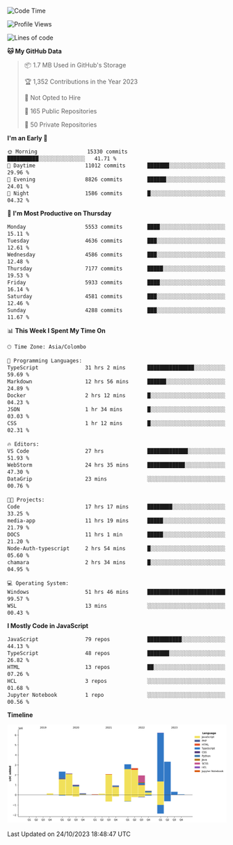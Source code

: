 
<!--START_SECTION:waka-->
![Code Time](http://img.shields.io/badge/Code%20Time-1%2C282%20hrs%205%20mins-blue)

![Profile Views](http://img.shields.io/badge/Profile%20Views-0-blue)

![Lines of code](https://img.shields.io/badge/From%20Hello%20World%20I%27ve%20Written-26.8%20million%20lines%20of%20code-blue)

**🐱 My GitHub Data** 

> 📦 1.7 MB Used in GitHub's Storage 
 > 
> 🏆 1,352 Contributions in the Year 2023
 > 
> 🚫 Not Opted to Hire
 > 
> 📜 165 Public Repositories 
 > 
> 🔑 50 Private Repositories 
 > 
**I'm an Early 🐤** 

```text
🌞 Morning                15330 commits       ██████████░░░░░░░░░░░░░░░   41.71 % 
🌆 Daytime                11012 commits       ███████░░░░░░░░░░░░░░░░░░   29.96 % 
🌃 Evening                8826 commits        ██████░░░░░░░░░░░░░░░░░░░   24.01 % 
🌙 Night                  1586 commits        █░░░░░░░░░░░░░░░░░░░░░░░░   04.32 % 
```
📅 **I'm Most Productive on Thursday** 

```text
Monday                   5553 commits        ████░░░░░░░░░░░░░░░░░░░░░   15.11 % 
Tuesday                  4636 commits        ███░░░░░░░░░░░░░░░░░░░░░░   12.61 % 
Wednesday                4586 commits        ███░░░░░░░░░░░░░░░░░░░░░░   12.48 % 
Thursday                 7177 commits        █████░░░░░░░░░░░░░░░░░░░░   19.53 % 
Friday                   5933 commits        ████░░░░░░░░░░░░░░░░░░░░░   16.14 % 
Saturday                 4581 commits        ███░░░░░░░░░░░░░░░░░░░░░░   12.46 % 
Sunday                   4288 commits        ███░░░░░░░░░░░░░░░░░░░░░░   11.67 % 
```


📊 **This Week I Spent My Time On** 

```text
🕑︎ Time Zone: Asia/Colombo

💬 Programming Languages: 
TypeScript               31 hrs 2 mins       ███████████████░░░░░░░░░░   59.69 % 
Markdown                 12 hrs 56 mins      ██████░░░░░░░░░░░░░░░░░░░   24.89 % 
Docker                   2 hrs 12 mins       █░░░░░░░░░░░░░░░░░░░░░░░░   04.23 % 
JSON                     1 hr 34 mins        █░░░░░░░░░░░░░░░░░░░░░░░░   03.03 % 
CSS                      1 hr 12 mins        █░░░░░░░░░░░░░░░░░░░░░░░░   02.31 % 

🔥 Editors: 
VS Code                  27 hrs              █████████████░░░░░░░░░░░░   51.93 % 
WebStorm                 24 hrs 35 mins      ████████████░░░░░░░░░░░░░   47.30 % 
DataGrip                 23 mins             ░░░░░░░░░░░░░░░░░░░░░░░░░   00.76 % 

🐱‍💻 Projects: 
Code                     17 hrs 17 mins      ████████░░░░░░░░░░░░░░░░░   33.25 % 
media-app                11 hrs 19 mins      █████░░░░░░░░░░░░░░░░░░░░   21.79 % 
DOCS                     11 hrs 1 min        █████░░░░░░░░░░░░░░░░░░░░   21.20 % 
Node-Auth-typescript     2 hrs 54 mins       █░░░░░░░░░░░░░░░░░░░░░░░░   05.60 % 
chamara                  2 hrs 34 mins       █░░░░░░░░░░░░░░░░░░░░░░░░   04.95 % 

💻 Operating System: 
Windows                  51 hrs 46 mins      █████████████████████████   99.57 % 
WSL                      13 mins             ░░░░░░░░░░░░░░░░░░░░░░░░░   00.43 % 
```

**I Mostly Code in JavaScript** 

```text
JavaScript               79 repos            ███████████░░░░░░░░░░░░░░   44.13 % 
TypeScript               48 repos            ███████░░░░░░░░░░░░░░░░░░   26.82 % 
HTML                     13 repos            ██░░░░░░░░░░░░░░░░░░░░░░░   07.26 % 
HCL                      3 repos             ░░░░░░░░░░░░░░░░░░░░░░░░░   01.68 % 
Jupyter Notebook         1 repo              ░░░░░░░░░░░░░░░░░░░░░░░░░   00.56 % 
```



**Timeline**

![Lines of Code chart](https://raw.githubusercontent.com/ccweerasinghe1994/ccweerasinghe1994/master/assets/bar_graph.png)


 Last Updated on 24/10/2023 18:48:47 UTC
<!--END_SECTION:waka-->
